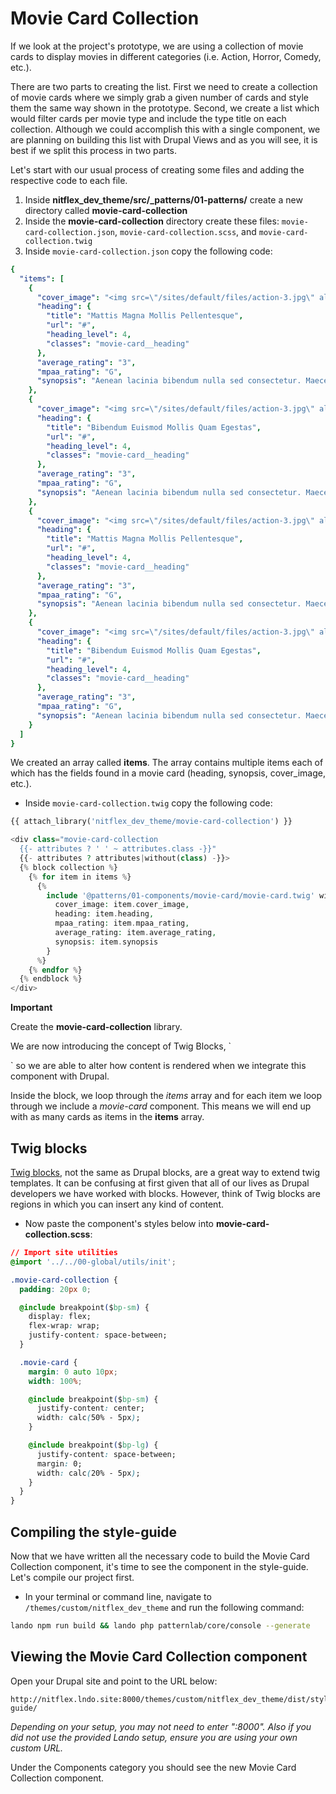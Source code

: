 # Movie Card Collection

If we look at the project's prototype, we are using a collection of movie cards to display movies in different categories \(i.e. Action, Horror, Comedy, etc.\).

There are two parts to creating the list. First we need to create a collection of movie cards where we simply grab a given number of cards and style them the same way shown in the prototype. Second, we create a list which would filter cards per movie type and include the type title on each collection. Although we could accomplish this with a single component, we are planning on building this list with Drupal Views and as you will see, it is best if we split this process in two parts.

Let's start with our usual process of creating some files and adding the respective code to each file.

1. Inside **nitflex\_dev\_theme/src/_patterns/01-patterns/** create a new directory called **movie-card-collection**
2. Inside the **movie-card-collection** directory create these files: `movie-card-collection.json`, `movie-card-collection.scss`, and `movie-card-collection.twig`
3. Inside `movie-card-collection.json` copy the following code:

```yaml
{
  "items": [
    {
      "cover_image": "<img src=\"/sites/default/files/action-3.jpg\" alt=\"\" />",
      "heading": {
        "title": "Mattis Magna Mollis Pellentesque",
        "url": "#",
        "heading_level": 4,
        "classes": "movie-card__heading"
      },
      "average_rating": "3",
      "mpaa_rating": "G",
      "synopsis": "Aenean lacinia bibendum nulla sed consectetur. Maecenas sed diam eget risus varius blandit sit amet non magna."
    },
    {
      "cover_image": "<img src=\"/sites/default/files/action-3.jpg\" alt=\"\" />",
      "heading": {
        "title": "Bibendum Euismod Mollis Quam Egestas",
        "url": "#",
        "heading_level": 4,
        "classes": "movie-card__heading"
      },
      "average_rating": "3",
      "mpaa_rating": "G",
      "synopsis": "Aenean lacinia bibendum nulla sed consectetur. Maecenas sed diam eget risus varius blandit sit amet non magna."
    },
    {
      "cover_image": "<img src=\"/sites/default/files/action-3.jpg\" alt=\"\" />",
      "heading": {
        "title": "Mattis Magna Mollis Pellentesque",
        "url": "#",
        "heading_level": 4,
        "classes": "movie-card__heading"
      },
      "average_rating": "3",
      "mpaa_rating": "G",
      "synopsis": "Aenean lacinia bibendum nulla sed consectetur. Maecenas sed diam eget risus varius blandit sit amet non magna."
    },
    {
      "cover_image": "<img src=\"/sites/default/files/action-3.jpg\" alt=\"\" />",
      "heading": {
        "title": "Bibendum Euismod Mollis Quam Egestas",
        "url": "#",
        "heading_level": 4,
        "classes": "movie-card__heading"
      },
      "average_rating": "3",
      "mpaa_rating": "G",
      "synopsis": "Aenean lacinia bibendum nulla sed consectetur. Maecenas sed diam eget risus varius blandit sit amet non magna."
    }
  ]
}
```

We created an array called **items**. The array contains multiple items each of which has the fields found in a movie card \(heading, synopsis, cover\_image, etc.\).

* Inside `movie-card-collection.twig` copy the following code:

```php
{{ attach_library('nitflex_dev_theme/movie-card-collection') }}

<div class="movie-card-collection
  {{- attributes ? ' ' ~ attributes.class -}}"
  {{- attributes ? attributes|without(class) -}}>
  {% block collection %}
    {% for item in items %}
      {%
        include '@patterns/01-components/movie-card/movie-card.twig' with {
          cover_image: item.cover_image,
          heading: item.heading,
          mpaa_rating: item.mpaa_rating,
          average_rating: item.average_rating,
          synopsis: item.synopsis
        }
      %}
    {% endfor %}
  {% endblock %}
</div>
```

**Important**

Create the **movie-card-collection** library.

We are now introducing the concept of Twig Blocks, \`

\` so we are able to alter how content is rendered when we integrate this component with Drupal.

Inside the block, we loop through the _items_ array and for each item we loop through we include a _movie-card_ component. This means we will end up with as many cards as items in the **items** array.

## Twig blocks

[Twig blocks](https://twig.symfony.com/doc/2.x/tags/block.html), not the same as Drupal blocks, are a great way to extend twig templates. It can be confusing at first given that all of our lives as Drupal developers we have worked with blocks. However, think of Twig blocks are regions in which you can insert any kind of content.

* Now paste the component's styles below into **movie-card-collection.scss**:

```css
// Import site utilities
@import '../../00-global/utils/init';

.movie-card-collection {
  padding: 20px 0;

  @include breakpoint($bp-sm) {
    display: flex;
    flex-wrap: wrap;
    justify-content: space-between;
  }

  .movie-card {
    margin: 0 auto 10px;
    width: 100%;

    @include breakpoint($bp-sm) {
      justify-content: center;
      width: calc(50% - 5px);
    }

    @include breakpoint($bp-lg) {
      justify-content: space-between;
      margin: 0;
      width: calc(20% - 5px);
    }
  }
}
```

## Compiling the style-guide    <a id="compiling-the-style-guide"></a>

Now that we have written all the necessary code to build the Movie Card Collection component, it's time to see the component in the style-guide. Let's compile our project first.

* In your terminal or command line, navigate to `/themes/custom/nitflex_dev_theme` and run the following command:

```bash
lando npm run build && lando php patternlab/core/console --generate
```

## Viewing the Movie Card Collection component    <a id="viewing-the-featured-movie-component"></a>

Open your Drupal site and point to the URL below:

```text
http://nitflex.lndo.site:8000/themes/custom/nitflex_dev_theme/dist/style-guide/
```

_Depending on your setup, you may not need to enter ":8000". Also if you did not use the provided Lando setup, ensure you are using your own custom URL._

Under the Components category you should see the new Movie Card Collection component.
